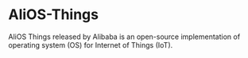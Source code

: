 # AliOS-Things
AliOS Things released by Alibaba is an open-source implementation of operating system (OS) for Internet of Things (IoT).
